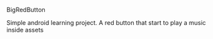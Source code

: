 BigRedButton

Simple android learning project.
A red button that start to play a music inside assets
